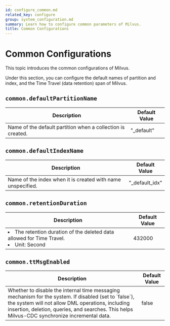 ```yaml
---
id: configure_common.md
related_key: configure
group: system_configuration.md
summary: Learn how to configure common parameters of Milvus.
title: Common Configurations
---
```


# Common Configurations

This topic introduces the common configurations of Milvus.

Under this section, you can configure the default names of partition and index, and the Time Travel (data retention) span of Milvus.

## `common.defaultPartitionName`

<table id="common.defaultPartitionName">
  <thead>
    <tr>
      <th class="width80">Description</th>
      <th class="width20">Default Value</th> 
    </tr>
  </thead>
  <tbody>
    <tr>
      <td>Name of the default partition when a collection is created.</td>
      <td>"_default"</td>
    </tr>
  </tbody>
</table>

## `common.defaultIndexName`

<table id="common.defaultPartitionName">
  <thead>
    <tr>
      <th class="width80">Description</th>
      <th class="width20">Default Value</th> 
    </tr>
  </thead>
  <tbody>
    <tr>
      <td>Name of the index when it is created with name unspecified.</td>
      <td>"_default_idx"</td>
    </tr>
  </tbody>
</table>

## `common.retentionDuration`

<table id="common.retentionDuration">
  <thead>
    <tr>
      <th class="width80">Description</th>
      <th class="width20">Default Value</th> 
    </tr>
  </thead>
  <tbody>
    <tr>
      <td>
        <li>The retention duration of the deleted data allowed for Time Travel.</li>
        <li>Unit: Second</li>
      </td>
      <td>432000</td>
    </tr>
  </tbody>
</table>

## `common.ttMsgEnabled`

<table id="common.ttMsgEnabled">
  <thead>
    <tr>
      <th class="width80">Description</th>
      <th class="width20">Default Value</th> 
    </tr>
  </thead>
  <tbody>
    <tr>
      <td>Whether to disable the internal time messaging mechanism for the system. If disabled (set to `false`), the system will not allow DML operations, including insertion, deletion, queries, and searches. This helps Milvus-CDC synchronize incremental data.</td>
      <td>false</td>
    </tr>
  </tbody>
</table>